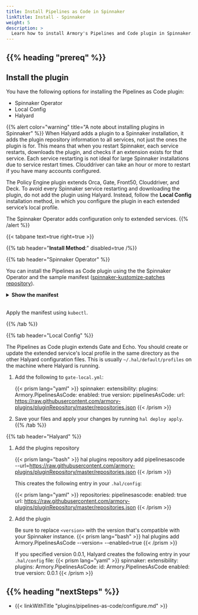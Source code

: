 ```yaml
---
title: Install Pipelines as Code in Spinnaker
linkTitle: Install - Spinnaker
weight: 5
description: >
  Learn how to install Armory's Pipelines and Code plugin in Spinnaker.
---
```


## {{% heading "prereq" %}}

## Install the plugin

You have the following options for installing the Pipelines as Code plugin:

* Spinnaker Operator
* Local Config
* Halyard

{{% alert color="warning" title="A note about installing plugins in Spinnaker" %}}
When Halyard adds a plugin to a Spinnaker installation, it adds the plugin repository information to all services, not just the ones the plugin is for. This means that when you restart Spinnaker, each service restarts, downloads the plugin, and checks if an extension exists for that service. Each service restarting is not ideal for large Spinnaker installations due to service restart times. Clouddriver can take an hour or more to restart if you have many accounts configured.

The Policy Engine plugin extends Orca, Gate, Front50, Clouddriver, and Deck. To avoid every Spinnaker service restarting and downloading the plugin, do not add the plugin using Halyard. Instead, follow the **Local Config** installation method, in which you configure the plugin in each extended service’s local profile.

The Spinnaker Operator adds configuration only to extended services.
{{% /alert %}}

{{< tabpane text=true right=true >}}

{{% tab header="**Install Method**:" disabled=true /%}}

{{% tab header="Spinnaker Operator" %}}

You can install the Pipelines as Code plugin using the the Spinnaker Operator and the sample manifest ([spinnaker-kustomize-patches repository](https://github.com/armory/spinnaker-kustomize-patches/blob/master/plugins/oss/pipeline-as-a-code/pac-plugin-config.yml)).

<details><summary><strong>Show the manifest</strong></summary>
{{< github repo="armory/spinnaker-kustomize-patches" file="plugins/oss/pipeline-as-a-code/pac-plugin-config.yml" lang="yaml" options="" >}}
</details><br />

Apply the manifest using `kubectl`.

{{% /tab %}}

{{% tab header="Local Config" %}}

The Pipelines as Code plugin extends Gate and Echo. You should create or update the extended service's local profile in the same directory as the other Halyard configuration files. This is usually `~/.hal/default/profiles` on the machine where Halyard is running.

1. Add the following to `gate-local.yml`:

   {{< prism lang="yaml" >}}
   spinnaker:
     extensibility:
       plugins:
         Armory.PipelinesAsCode:
           enabled: true
           version: <version>
         pipelinesAsCode:
           url: https://raw.githubusercontent.com/armory-plugins/pluginRepository/master/repositories.json
    {{< /prism >}}

1. Save your files and apply your changes by running `hal deploy apply`.
{{% /tab %}}

{{% tab header="Halyard" %}}

1. Add the plugins repository

   {{< prism lang="bash" >}}
   hal plugins repository add pipelinesascode \
    --url=https://raw.githubusercontent.com/armory-plugins/pluginRepository/master/repositories.json
   {{< /prism >}}

   This creates the following entry in your `.hal/config`:

   {{< prism lang="yaml" >}}
   repositories:
      pipelinesascode:
         enabled: true
         url: https://raw.githubusercontent.com/armory-plugins/pluginRepository/master/repositories.json
   {{< /prism >}}

1. Add the plugin
   
   Be sure to replace `<version>` with the version that's compatible with your Spinnaker instance.
   {{< prism lang="bash" >}}
   hal plugins add Armory.PipelinesAsCode --version=<version> --enabled=true
   {{< /prism >}}

   If you specified version 0.0.1, Halyard creates the following entry in your `.hal/config` file: 
   {{< prism lang="yaml" >}}
   spinnaker:
      extensibility:
         plugins:
            Armory.PipelinesAsCode:
               id: Armory.PipelinesAsCode
               enabled: true
               version: 0.0.1
   {{< /prism >}}



## {{% heading "nextSteps" %}}

* {{< linkWithTitle "plugins/pipelines-as-code/configure.md" >}}